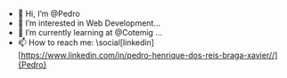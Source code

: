- 👋 Hi, I’m @Pedro
- 👀 I’m interested in Web Development...
- 🌱 I’m currently learning at @Cotemig ...
- 📫 How to reach me:
   \social[linkedin][https://www.linkedin.com/in/pedro-henrique-dos-reis-braga-xavier//]{Pedro}
    

<!---
PedroXA/PedroXA is a ✨ special ✨ repository because its `README.md` (this file) appears on your GitHub profile.
You can click the Preview link to take a look at your changes.
--->
